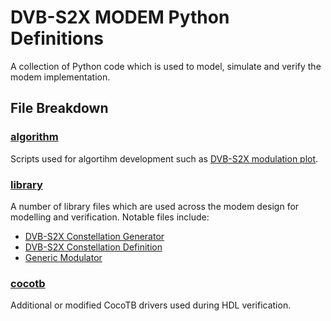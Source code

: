 # DVB-S2X MODEM Python Definitions

A collection of Python code which is used to model, simulate and verify the modem implementation.

## File Breakdown

### [algorithm](algorithm)

Scripts used for algortihm development such as [DVB-S2X modulation plot](algorithm/modulator/DVB-S2X%20Modulation%20Generation.ipynb).


### [library](library)

A number of library files which are used across the modem design for modelling and verification.  Notable files include:

- [DVB-S2X Constellation Generator](library/generate_dvb-s2x_constellations.py)
- [DVB-S2X Constellation Definition](library/DVB-S2X_constellations.json)
- [Generic Modulator](library/generic_modem.py)



### [cocotb](cocotb)

Additional or modified CocoTB drivers used during HDL verification.
